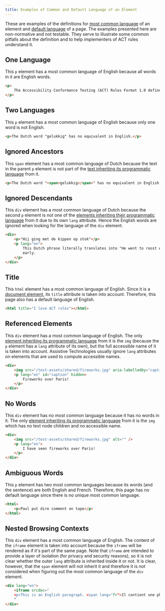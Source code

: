 ```yaml
---
title: Examples of Common and Default Language of an Element
---
```


These are examples of the definitions for [most common language][] of an element and [default language][] of a page. The examples presented here are non-normative and not testable. They serve to illustrate some common pitfalls about the definition and to help implementers of ACT rules understand it.

## One Language

This `p` element has a most common language of English because all words in it are English words.

```html
<p>
	The Accessibility Conformance Testing (ACT) Rules Format 1.0 defines a format for writing accessibility test rules.
</p>
```

## Two Languages

This `p` element has a most common language of English because only one word is not English.

```html
<p>The Dutch word "gelukkig" has no equivalent in English.</p>
```

## Ignored Ancestors

This `span` element has a most common language of Dutch because the text in the parent `p` element is not part of the [text inheriting its programmatic language][] from it.

```html
<p>The Dutch word "<span>gelukkig</span>" has no equivalent in English.</p>
```

## Ignored Descendants

This `div` element has a most common language of Dutch because the second `p` element is not one of the [elements inheriting their programmatic language][] from it due to its own `lang` attribute. Hence the English words are ignored when looking for the language of the `div` element.

```html
<div>
	<p>"Hij ging met de kippen op stok"</p>
	<p lang="en">
		This Dutch phrase literally translates into "He went to roost with the chickens", but it means that he went to bed
		early.
	</p>
</div>
```

## Title

This `html` element has a most common language of English. Since it is a [document element][], its `title` attribute is taken into account. Therefore, this page also has a default language of English.

```html
<html title="I love ACT rules"></html>
```

## Referenced Elements

This `div` element has a most common language of English. The only [element inheriting its programmatic language][] from it is the `img` (because the `p` element has a `lang` attribute of its own), but the full accessible name of it is taken into account. Assistive Technologies usually ignore `lang` attributes on elements that are used to compute accessible names.

```html
<div>
	<img src="/test-assets/shared/fireworks.jpg" aria-labelledby="caption" />
	<p lang="en" id="caption" hidden>
		Fireworks over Paris!
	</p>
</div>
```

## No Words

This `div` element has no most common language because it has no words in it. The only [element inheriting its programmatic language][] from it is the `img` which has no text node children and no accessible name.

```html
<div>
	<img src="/test-assets/shared/fireworks.jpg" alt="" />
	<p lang="en">
		I have seen fireworks over Paris!
	</p>
</div>
```

## Ambiguous Words

This `p` element has two most common languages because its words (and the sentence) are both English and French. Therefore, this page has no default language since there is no unique most common language.

```html
<html>
	<p>Paul put dire comment on tape</p>
</html>
```

## Nested Browsing Contexts

This `div` element has a most common language of English. The content of the `iframe` element is taken into account because the `iframe` will be rendered as if it's part of the same page. Note that `iframe` are intended to provide a layer of isolation (for privacy and security reasons), so it is not clear whether the outer `lang` attribute is inherited inside it or not. It is clear, however, that the `span` element will not inherit it and therefore it is not considered when figuring out the most common language of the `div` element.

```html
<div lang="en">
	<iframe srcdoc="
	<p>This is an English paragraph. <span lang="fr">Il contient une phrase française.</span></p>
	"
</div>
```

[most common language]: /glossary/#most-common-element-language 'Definition of Common Language of an Element'
[default language]: /glossary/#default-page-language 'Definition of Default Page Language'
[document element]: https://dom.spec.whatwg.org/#document-element 'DOM definition of Document Element'
[element inheriting its programmatic language]: /glossary/#text-inheriting-language 'Definition of Element Inheriting its Programmatic Language From an Element'
[elements inheriting their programmatic language]: /glossary/#text-inheriting-language 'Definition of Elements Inheriting their Programmatic Language from an Element'
[text inheriting its programmatic language]: /glossary/#text-inheriting-language 'Definition of Text Inheriting its Programmatic Language from an Element'

